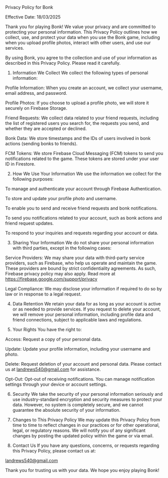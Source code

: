 Privacy Policy for Bonk 

Effective Date: 18/03/2025

Thank you for playing Bonk! We value your privacy and are committed to protecting your personal information. This Privacy Policy outlines how we collect, use, and protect your data when you use the Bonk game, including when you upload profile photos, interact with other users, and use our services.

By using Bonk, you agree to the collection and use of your information as described in this Privacy Policy. Please read it carefully.

1. Information We Collect
We collect the following types of personal information:

Profile Information: When you create an account, we collect your username, email address, and password.

Profile Photos: If you choose to upload a profile photo, we will store it securely on Firebase Storage.

Friend Requests: We collect data related to your friend requests, including the list of registered users you search for, the requests you send, and whether they are accepted or declined.

Bonk Data: We store timestamps and the IDs of users involved in bonk actions (sending bonks to friends).

FCM Tokens: We store Firebase Cloud Messaging (FCM) tokens to send you notifications related to the game. These tokens are stored under your user ID in Firestore.

2. How We Use Your Information
We use the information we collect for the following purposes:

To manage and authenticate your account through Firebase Authentication.

To store and update your profile photo and username.

To enable you to send and receive friend requests and bonk notifications.

To send you notifications related to your account, such as bonk actions and friend request updates.

To respond to your inquiries and requests regarding your account or data.

3. Sharing Your Information
We do not share your personal information with third parties, except in the following cases:

Service Providers: We may share your data with third-party service providers, such as Firebase, who help us operate and maintain the game. These providers are bound by strict confidentiality agreements. As such, Firebase privacy policy may also apply. Read more at https://firebase.google.com/support/privacy

Legal Compliance: We may disclose your information if required to do so by law or in response to a legal request.

4. Data Retention
We retain your data for as long as your account is active or as needed to provide services. If you request to delete your account, we will remove your personal information, including profile data and friend connections, subject to applicable laws and regulations.

5. Your Rights
You have the right to:

Access: Request a copy of your personal data.

Update: Update your profile information, including your username and photo.

Delete: Request deletion of your account and personal data. Please contact us at landrews540@gmail.com for assistance.

Opt-Out: Opt-out of receiving notifications. You can manage notification settings through your device or account settings.

6. Security
We take the security of your personal information seriously and use industry-standard encryption and security measures to protect your data. However, no system is completely secure, and we cannot guarantee the absolute security of your information.

7. Changes to This Privacy Policy
We may update this Privacy Policy from time to time to reflect changes in our practices or for other operational, legal, or regulatory reasons. We will notify you of any significant changes by posting the updated policy within the game or via email.

8. Contact Us
If you have any questions, concerns, or requests regarding this Privacy Policy, please contact us at:

landrews540@gmail.com

Thank you for trusting us with your data. We hope you enjoy playing Bonk!

